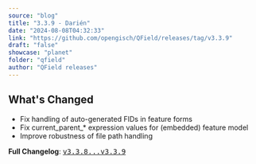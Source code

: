 ```yaml
---
source: "blog"
title: "3.3.9 - Darién"
date: "2024-08-08T04:32:33"
link: "https://github.com/opengisch/QField/releases/tag/v3.3.9"
draft: "false"
showcase: "planet"
folder: "qfield"
author: "QField releases"
---
```


<h2>What's Changed</h2>
<ul>
<li>Fix handling of auto-generated FIDs in feature forms</li>
<li>Fix current_parent_* expression values for (embedded) feature model</li>
<li>Improve robustness of file path handling</li>
</ul>
<p><strong>Full Changelog</strong>: <a class="commit-link" href="https://github.com/opengisch/QField/compare/v3.3.8...v3.3.9"><tt>v3.3.8...v3.3.9</tt></a></p>
